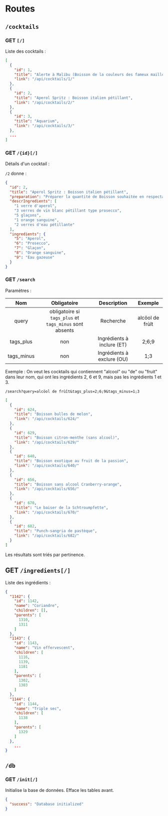 # Routes
## `/cocktails`
### GET `[/]`
Liste des cocktails :
```json
[
  {
    "id": 1,
    "title": "Alerte à Malibu (Boisson de la couleurs des fameux maillots de bains... ou presque)",
    "link": "/api/cocktails/1/"
  },
  {
    "id": 2,
    "title": "Aperol Spritz : Boisson italien pétillant",
    "link": "/api/cocktails/2/"
  },
  {
    "id": 3,
    "title": "Aquarium",
    "link": "/api/cocktails/3/"
  },
  ...
]
```

### GET `/{id}[/]`
Détails d'un cocktail :

`/2` donne : 
```json
{
  "id": 2,
  "title": "Aperol Spritz : Boisson italien pétillant",
  "preparation": "Préparer la quantité de Boisson souhaitée en respectant les proportions ! Garnir de glaçons et d'un morceau d'orange (sanguine si possible). Santé !",
  "descrIngredients": [
    "1 verre d'aperol",
    "3 verres de vin blanc pétillant type prosecco",
    "5 glaçons",
    "1 orange sanguine",
    "2 verres d'eau pétillante"
  ],
  "ingredients": {
    "5": "Aperol",
    "6": "Prosecco",
    "7": "Glaçon",
    "8": "Orange sanguine",
    "9": "Eau gazeuse"
  }
}
```

### GET `/search`
Paramètres :

|    Nom     |                       Obligatoire                       |        Description         |     Exemple     |
|:----------:|:-------------------------------------------------------:|:--------------------------:|:---------------:|
|   query    | obligatoire si `tags_plus` et `tags_minus` sont absents |         Recherche          | alcöol de frùît |
| tags_plus  |                           non                           | Ingrédients à inclure (ET) |      2;6;9      |
| tags_minus |                           non                           | Ingrédients à exclure (OU) |       1;3       |

Exemple : On veut les cocktails qui contiennent "alcool" ou "de" ou "fruit" dans leur nom, qui ont les ingrédients 2, 6 et 9, mais pas les ingrédients 1 et 3.

`/search?query=alcöol de frùît&tags_plus=2;6;9&tags_minus=1;3`

```json
[
  {
    "id": 624,
    "title": "Boisson bulles de melon",
    "link": "/api/cocktails/624/"
  },
  {
    "id": 629,
    "title": "Boisson citron-menthe (sans alcool)",
    "link": "/api/cocktails/629/"
  },
  {
    "id": 640,
    "title": "Boisson exotique au fruit de la passion",
    "link": "/api/cocktails/640/"
  },
  {
    "id": 656,
    "title": "Boisson sans alcool Cranberry-orange",
    "link": "/api/cocktails/656/"
  },
  {
    "id": 670,
    "title": "Le baiser de la Schtroumpfette",
    "link": "/api/cocktails/670/"
  },
  {
    "id": 682,
    "title": "Punch-sangria de pastèque",
    "link": "/api/cocktails/682/"
  }
]
```
Les résultats sont triés par pertinence.

## GET `/ingredients[/]`
Liste des ingrédients :
```json
{
  "1142": {
    "id": 1142,
    "name": "Coriandre",
    "children": [],
    "parents": [
      1310,
      1311
    ]
  },
  "1143": {
    "id": 1143,
    "name": "Vin effervescent",
    "children": [
      1116,
      1139,
      1181
    ],
    "parents": [
      1302,
      1303
    ]
  },
  "1144": {
    "id": 1144,
    "name": "Triple sec",
    "children": [
      1138
    ],
    "parents": [
      1329
    ]
  },
    ...
}
```

## `/db`
### GET `/init[/]`
Initialise la base de données. Efface les tables avant.
```json
{
  "success": "Database initialized"
}
```
